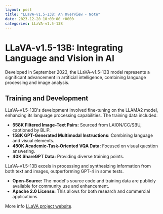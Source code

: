 ```yaml
---
layout: post
title: "LLaVA-v1.5-13B: An Overview - Note"
date: 2023-12-20 10:00:00 +0000
categories: LLaVA-v1.5-13B
---
```

# LLaVA-v1.5-13B: Integrating Language and Vision in AI

Developed in September 2023, the LLaVA-v1.5-13B model represents a significant advancement in artificial intelligence, combining language processing and image analysis.

## Training and Development

LLaVA-v1.5-13B's development involved fine-tuning on the LLAMA2 model, enhancing its language processing capabilities. The training data included:

- **558K Filtered Image-Text Pairs:** Sourced from LAION/CC/SBU, captioned by BLIP.
- **158K GPT-Generated Multimodal Instructions:** Combining language and visual elements.
- **450K Academic-Task-Oriented VQA Data:** Focused on visual question answering.
- **40K ShareGPT Data:** Providing diverse training points.


LLaVA-v1.5-13B excels in processing and synthesizing information from both text and images, outperforming GPT-4 in some tests.

- **Open-Source:** The model's source code and training data are publicly available for community use and enhancement.
- **Apache 2.0 License:** This allows for both research and commercial applications.

More info [LLaVA project website](https://llava-vl.github.io/).
